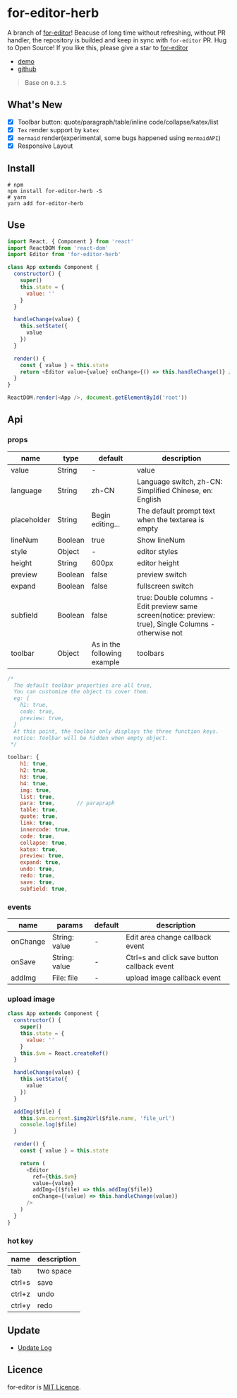 # for-editor-herb

A branch of [for-editor](https://github.com/kkfor/for-editor)! Beacuse of long time without refreshing, without PR handler, the repository is builded and keep in sync with `for-editor` PR. Hug to Open Source! If you like this, please give a star to [for-editor](https://github.com/kkfor/for-editor)

* [demo](https://server.jieec.cn/editor)
* [github](https://github.com/HerbertHe/for-editor-herb)

> Base on `0.3.5`

## What's New

* [x] Toolbar button: quote/paragraph/table/inline code/collapse/katex/list
* [x] `Tex` render support by `katex`
* [x] `mermaid` render(experimental, some bugs happened using `mermaidAPI`)
* [x] Responsive Layout

## Install

```shell
# npm
npm install for-editor-herb -S
# yarn
yarn add for-editor-herb
```

## Use

```js
import React, { Component } from 'react'
import ReactDOM from 'react-dom'
import Editor from 'for-editor-herb'

class App extends Component {
  constructor() {
    super()
    this.state = {
      value: ''
    }
  }

  handleChange(value) {
    this.setState({
      value
    })
  }

  render() {
    const { value } = this.state
    return <Editor value={value} onChange={() => this.handleChange()} />
  }
}

ReactDOM.render(<App />, document.getElementById('root'))
```

## Api

### props

| name        | type    | default             | description         |
| ----------- | ------- | ------------------- | ------------------  |
| value       | String  | -                   | value               |
| language    | String  | zh-CN               | Language switch, zh-CN: Simplified Chinese, en: English     |
| placeholder | String  | Begin editing...            | The default prompt text when the textarea is empty  |
| lineNum     | Boolean | true                        | Show lineNum                                        |
| style       | Object  | -                           | editor styles                                       |
| height      | String  | 600px                       | editor height                                       |
| preview     | Boolean | false                       | preview switch                                      |
| expand      | Boolean | false                       | fullscreen switch                                   |
| subfield    | Boolean | false                       | true: Double columns - Edit preview same screen(notice: preview: true), Single Columns - otherwise not |
| toolbar     | Object  | As in the following example | toolbars                                            |

```js
/*
  The default toolbar properties are all true,
  You can customize the object to cover them.
  eg: {
    h1: true,
    code: true,
    preview: true,
  }
  At this point, the toolbar only displays the three function keys.
  notice: Toolbar will be hidden when empty object.
 */

toolbar: {
    h1: true,
    h2: true,
    h3: true,
    h4: true,
    img: true,
    list: true,
    para: true,       // parapraph
    table: true,
    quote: true,
    link: true,
    innercode: true,
    code: true,
    collapse: true,
    katex: true,
    preview: true,
    expand: true,
    undo: true,
    redo: true,
    save: true,
    subfield: true,
```

### events

| name     | params        | default | description                                 |
| -------- | ------------- | ------- | ------------------------------------------- |
| onChange | String: value | -       | Edit area change callback event             |
| onSave   | String: value | -       | Ctrl+s and click save button callback event |
| addImg   | File: file    | -       | upload image callback event                 |

### upload image

```js
class App extends Component {
  constructor() {
    super()
    this.state = {
      value: ''
    }
    this.$vm = React.createRef()
  }

  handleChange(value) {
    this.setState({
      value
    })
  }

  addImg($file) {
    this.$vm.current.$img2Url($file.name, 'file_url')
    console.log($file)
  }

  render() {
    const { value } = this.state

    return (
      <Editor
        ref={this.$vm}
        value={value}
        addImg={($file) => this.addImg($file)}
        onChange={(value) => this.handleChange(value)}
      />
    )
  }
}
```

### hot key

| name   | description |
| ------ | ----------- |
| tab    | two space   |
| ctrl+s | save        |
| ctrl+z | undo        |
| ctrl+y | redo        |

## Update

* [Update Log](./doc/UPDATELOG.md)

## Licence

for-editor is [MIT Licence](./LICENSE).
